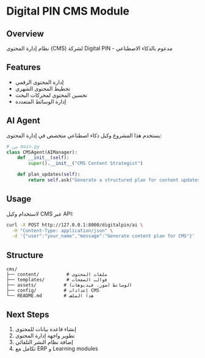 # Digital PIN CMS Module

## Overview
نظام إدارة المحتوى (CMS) لشركة Digital PIN - مدعوم بالذكاء الاصطناعي

## Features
- إدارة المحتوى الرقمي
- تخطيط المحتوى الشهري
- تحسين المحتوى لمحركات البحث
- إدارة الوسائط المتعددة

## AI Agent
يستخدم هذا المشروع وكيل ذكاء اصطناعي متخصص في إدارة المحتوى:

```python
# من main.py
class CMSAgent(AIManager):
    def __init__(self):
        super().__init__("CMS Content Strategist")

    def plan_updates(self):
        return self.ask("Generate a structured plan for content updates this month.")
```

## Usage
لاستخدام وكيل CMS عبر API:

```bash
curl -X POST http://127.0.0.1:8000/digitalpin/ai \
  -H "Content-Type: application/json" \
  -d '{"user":"your_name","message":"Generate content plan for CMS"}'
```

## Structure
```
cms/
├── content/          # ملفات المحتوى
├── templates/        # قوالب الصفحات
├── assets/          # الوسائط (صور، فيديوهات)
├── config/          # إعدادات CMS
└── README.md        # هذا الملف
```

## Next Steps
1. إنشاء قاعدة بيانات للمحتوى
2. تطوير واجهة إدارة المحتوى
3. إضافة نظام النشر التلقائي
4. تكامل مع ERP و Learning modules
